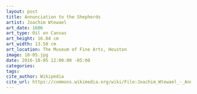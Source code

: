```yaml
---
layout: post
title: Annunciation to the Shepherds
artist: Joachim Wtewael
art_date: 1606
art_type: Oil on Canvas
art_height: 16.84 cm
art_width: 13.58 cm
art_location: The Museum of Fine Arts, Houston
image: 10-05.jpg
date: 2016-10-05 12:00:00 -05:00
categories:
tags:
cite_author: Wikipedia
cite_url: https://commons.wikimedia.org/wiki/File:Joachim_Wtewael_-_Annunciation_to_the_Shepherds_-_Google_Art_Project.jpg
---
```

